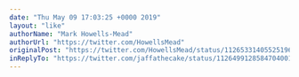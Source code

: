 ```yaml
---
date: "Thu May 09 17:03:25 +0000 2019"
layout: "like"
authorName: "Mark Howells-Mead"
authorUrl: "https://twitter.com/HowellsMead"
originalPost: "https://twitter.com/HowellsMead/status/1126533140552519681"
inReplyTo: "https://twitter.com/jaffathecake/status/1126499128584704001"
---
```

